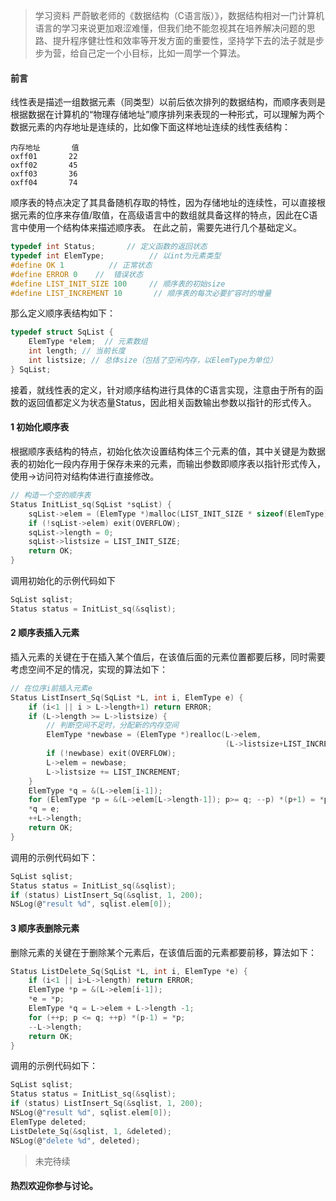 >学习资料 严蔚敏老师的《数据结构（C语言版）》，数据结构相对一门计算机语言的学习来说更加艰涩难懂，但我们绝不能忽视其在培养解决问题的思路、提升程序健壮性和效率等开发方面的重要性，坚持学下去的法子就是步步为营，给自己定一个小目标，比如一周学一个算法。


#### 前言
线性表是描述一组数据元素（同类型）以前后依次排列的数据结构，而顺序表则是根据数据在计算机的“物理存储地址”顺序排列来表现的一种形式，可以理解为两个数据元素的内存地址是连续的，比如像下面这样地址连续的线性表结构：
```
内存地址       值
oxff01       22
oxff02       45
oxff03       36
oxff04       74
```
顺序表的特点决定了其具备随机存取的特性，因为存储地址的连续性，可以直接根据元素的位序来存值/取值，在高级语言中的数组就具备这样的特点，因此在C语言中使用一个结构体来描述顺序表。
在此之前，需要先进行几个基础定义。
``` C
typedef int Status;       // 定义函数的返回状态
typedef int ElemType;          // 以int为元素类型
#define OK 1          // 正常状态
#define ERROR 0    //  错误状态
#define LIST_INIT_SIZE 100     // 顺序表的初始size
#define LIST_INCREMENT 10       // 顺序表的每次必要扩容时的增量
```
那么定义顺序表结构如下：
```C
typedef struct SqList {
    ElemType *elem;  // 元素数组
    int length; // 当前长度
    int listsize; // 总体size（包括了空闲内存，以ElemType为单位）
} SqList;
```

接着，就线性表的定义，针对顺序结构进行具体的C语言实现，注意由于所有的函数的返回值都定义为状态量Status，因此相关函数输出参数以指针的形式传入。

#### 1 初始化顺序表
根据顺序表结构的特点，初始化依次设置结构体三个元素的值，其中关键是为数据表的初始化一段内存用于保存未来的元素，而输出参数即顺序表以指针形式传入，使用->访问符对结构体进行直接修改。
```C
// 构造一个空的顺序表
Status InitList_sq(SqList *sqList) {
    sqList->elem = (ElemType *)malloc(LIST_INIT_SIZE * sizeof(ElemType));
    if (!sqList->elem) exit(OVERFLOW);
    sqList->length = 0;
    sqList->listsize = LIST_INIT_SIZE;
    return OK;
}
```
调用初始化的示例代码如下
```C
SqList sqlist;
Status status = InitList_sq(&sqlist);
```
#### 2 顺序表插入元素
插入元素的关键在于在插入某个值后，在该值后面的元素位置都要后移，同时需要考虑空间不足的情况，实现的算法如下：
```C
// 在位序i前插入元素e
Status ListInsert_Sq(SqList *L, int i, ElemType e) {
    if (i<1 || i > L->length+1) return ERROR;
    if (L->length >= L->listsize) {
        // 判断空间不足时，分配新的内存空间
        ElemType *newbase = (ElemType *)realloc(L->elem,
                                                (L->listsize+LIST_INCREMENT)*sizeof(ElemType));
        if (!newbase) exit(OVERFLOW);
        L->elem = newbase;
        L->listsize += LIST_INCREMENT;
    }
    ElemType *q = &(L->elem[i-1]);
    for (ElemType *p = &(L->elem[L->length-1]); p>= q; --p) *(p+1) = *p;
    *q = e;
    ++L->length;
    return OK;
}
```
调用的示例代码如下：
```C
SqList sqlist;
Status status = InitList_sq(&sqlist);
if (status) ListInsert_Sq(&sqlist, 1, 200);
NSLog(@"result %d", sqlist.elem[0]);
```
#### 3 顺序表删除元素
删除元素的关键在于删除某个元素后，在该值后面的元素都要前移，算法如下：
```C
Status ListDelete_Sq(SqList *L, int i, ElemType *e) {
    if (i<1 || i>L->length) return ERROR;
    ElemType *p = &(L->elem[i-1]);
    *e = *p;
    ElemType *q = L->elem + L->length -1;
    for (++p; p <= q; ++p) *(p-1) = *p;
    --L->length;
    return OK;
}
```
 调用的示例代码如下：
```C
SqList sqlist;
Status status = InitList_sq(&sqlist);
if (status) ListInsert_Sq(&sqlist, 1, 200);
NSLog(@"result %d", sqlist.elem[0]);
ElemType deleted;
ListDelete_Sq(&sqlist, 1, &deleted);
NSLog(@"delete %d", deleted);
```

> 未完待续

#### 热烈欢迎你参与讨论。

